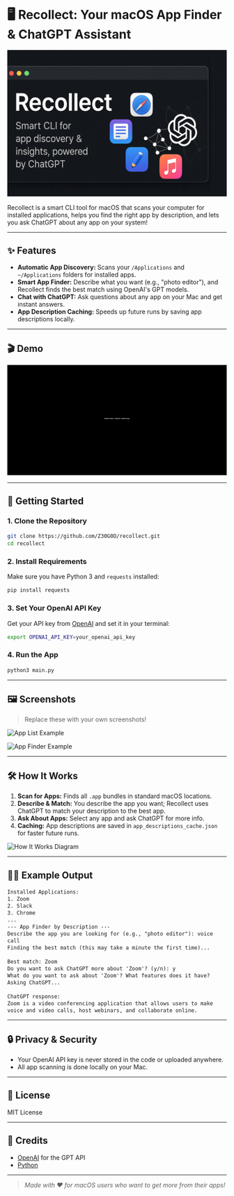 # 🖥️ Recollect: Your macOS App Finder & ChatGPT Assistant

<img src="assets/banner.png" alt="Recollect Banner" width="600"/>

Recollect is a smart CLI tool for macOS that scans your computer for installed applications, helps you find the right app by description, and lets you ask ChatGPT about any app on your system!

---

## ✨ Features

- **Automatic App Discovery:** Scans your `/Applications` and `~/Applications` folders for installed apps.
- **Smart App Finder:** Describe what you want (e.g., "photo editor"), and Recollect finds the best match using OpenAI's GPT models.
- **Chat with ChatGPT:** Ask questions about any app on your Mac and get instant answers.
- **App Description Caching:** Speeds up future runs by saving app descriptions locally.

---

## 🎬 Demo

<img src="assets/screenshot_gif_repo.gif" alt="Recollect Demo" width="600"/>

---

## 🚀 Getting Started

### 1. Clone the Repository
```sh
git clone https://github.com/Z30G0D/recollect.git
cd recollect
```

### 2. Install Requirements
Make sure you have Python 3 and `requests` installed:
```sh
pip install requests
```

### 3. Set Your OpenAI API Key
Get your API key from [OpenAI](https://platform.openai.com/account/api-keys) and set it in your terminal:
```sh
export OPENAI_API_KEY=your_openai_api_key
```

### 4. Run the App
```sh
python3 main.py
```

---

## 🖼️ Screenshots

> Replace these with your own screenshots!

![App List Example](images/app-list-example.png)

![App Finder Example](images/app-finder-example.png)

---

## 🛠️ How It Works

1. **Scan for Apps:** Finds all `.app` bundles in standard macOS locations.
2. **Describe & Match:** You describe the app you want; Recollect uses ChatGPT to match your description to the best app.
3. **Ask About Apps:** Select any app and ask ChatGPT for more info.
4. **Caching:** App descriptions are saved in `app_descriptions_cache.json` for faster future runs.

![How It Works Diagram](images/how-it-works.png)

---

## 🧑‍💻 Example Output

```
Installed Applications:
1. Zoom
2. Slack
3. Chrome
...
--- App Finder by Description ---
Describe the app you are looking for (e.g., "photo editor"): voice call
Finding the best match (this may take a minute the first time)...

Best match: Zoom
Do you want to ask ChatGPT more about 'Zoom'? (y/n): y
What do you want to ask about 'Zoom'? What features does it have?
Asking ChatGPT...

ChatGPT response:
Zoom is a video conferencing application that allows users to make voice and video calls, host webinars, and collaborate online.
```

---

## 🔒 Privacy & Security
- Your OpenAI API key is never stored in the code or uploaded anywhere.
- All app scanning is done locally on your Mac.

---

## 📄 License
MIT License

---

## 🙏 Credits
- [OpenAI](https://openai.com/) for the GPT API
- [Python](https://python.org/)


---

> _Made with ❤️ for macOS users who want to get more from their apps!_


